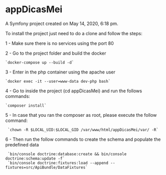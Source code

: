 appDicasMei
===========

A Symfony project created on May 14, 2020, 6:18 pm.

To install the project just need to do a clone and follow the steps:

1 - Make sure there is no services using the port 80

2 - Go to the project folder and build the docker

    `docker-compose up --build -d`

3 - Enter in the php container using the apache user 

    `docker exec -it --user=www-data dev-php bash`

4 - Go to inside the project (cd appDicasMei) and run the follows commands: 

    `composer install`

5 - In case that you ran the composer as root, please execute the follow command:     

     `chown -R $LOCAL_UID:$LOCAL_GID /var/www/html/appDicasMei/var/ -R`

6 - Then run the follow commands to create the schema and populate the predefined data

     `bin/console doctrine:database:create && bin/console doctrine:schema:update -f`
     `bin/console doctrine:fixtures:load --append --fixtures=src/ApiBundle/DataFixtures`
    
